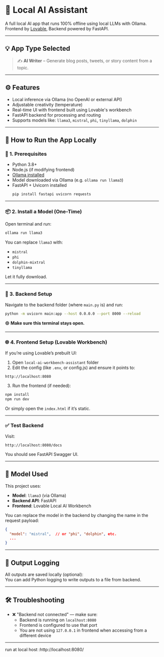 
# 🧠 Local AI Assistant

A full local AI app that runs 100% offline using local LLMs with Ollama.  
Frontend by [Lovable](https://github.com/lovableai/local-ai-workbench), Backend powered by FastAPI.

---

## 💡 App Type Selected

> ✍️ **AI Writer** – Generate blog posts, tweets, or story content from a topic.

---

## ⚙️ Features

- Local inference via Ollama (no OpenAI or external API)
- Adjustable creativity (temperature)
- Real-time UI with frontend built using Lovable's workbench
- FastAPI backend for processing and routing
- Supports models like: `llama3`, `mistral`, `phi`, `tinyllama`, `dolphin`

---

## 🚀 How to Run the App Locally

### 📌 1. Prerequisites

- Python 3.8+
- Node.js (if modifying frontend)
- [Ollama installed](https://ollama.com/download)
- Model downloaded via Ollama (e.g. `ollama run llama3`)
- FastAPI + Uvicorn installed
  ```bash
  pip install fastapi uvicorn requests
  ```

---

### 📦 2. Install a Model (One-Time)

Open terminal and run:

```bash
ollama run llama3
```

You can replace `llama3` with:
- `mistral`
- `phi`
- `dolphin-mixtral`
- `tinyllama`

Let it fully download.

---

### 📁 3. Backend Setup

Navigate to the backend folder (where `main.py` is) and run:

```bash
python -m uvicorn main:app --host 0.0.0.0 --port 8000 --reload
```

🟢 **Make sure this terminal stays open.**

---

### 🌐 4. Frontend Setup (Lovable Workbench)

If you’re using Lovable’s prebuilt UI:

1. Open `local-ai-workbench-assistant` folder
2. Edit the config (like `.env`, or config.js) and ensure it points to:

```
http://localhost:8080
```

3. Run the frontend (if needed):
```bash
npm install
npm run dev
```

Or simply open the `index.html` if it’s static.

---

### ✅ Test Backend

Visit:

```
http://localhost:8080/docs
```

You should see FastAPI Swagger UI.

---

## 🧠 Model Used

This project uses:

- **Model**: `llama3` (via Ollama)
- **Backend API**: FastAPI
- **Frontend**: Lovable Local AI Workbench

You can replace the model in the backend by changing the name in the request payload:

```json
{
  "model": "mistral",  // or "phi", "dolphin", etc.
  ...
}
```

---

## 📝 Output Logging

All outputs are saved locally (optional):  
You can add Python logging to write outputs to a file from backend.

---

## 🛠 Troubleshooting

- ❌ "Backend not connected" — make sure:
  - Backend is running on `localhost:8080`
  - Frontend is configured to use that port
  - You are not using `127.0.0.1` in frontend when accessing from a different device

---
run at local host :http://localhost:8080/

